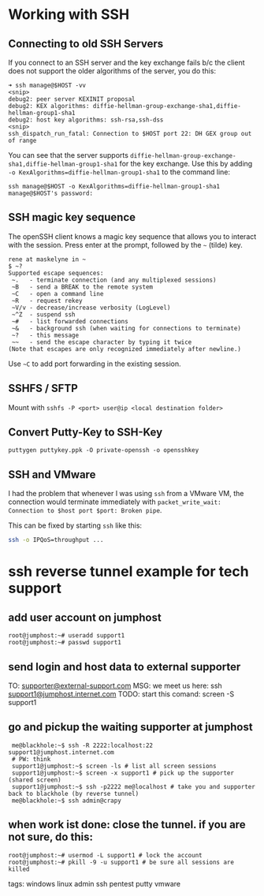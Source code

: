 # Working with SSH

## Connecting to old SSH Servers

If you connect to an SSH server and the key exchange fails b/c the client does not support the older algorithms of the server, you do this:

```
➜ ssh manage@$HOST -vv
<snip>
debug2: peer server KEXINIT proposal
debug2: KEX algorithms: diffie-hellman-group-exchange-sha1,diffie-hellman-group1-sha1
debug2: host key algorithms: ssh-rsa,ssh-dss
<snip>
ssh_dispatch_run_fatal: Connection to $HOST port 22: DH GEX group out of range
```

You can see that the server supports `diffie-hellman-group-exchange-sha1,diffie-hellman-group1-sha1` for the key exchange. Use this by adding `-o KexAlgorithms=diffie-hellman-group1-sha1` to the command line:

```
ssh manage@$HOST -o KexAlgorithms=diffie-hellman-group1-sha1
manage@$HOST's password:
```

## SSH magic key sequence

The openSSH client knows a magic key sequence that allows you to interact with the session. Press enter at the prompt, followed by the `~` (tilde) key.
```
rene at maskelyne in ~
$ ~?
Supported escape sequences:
 ~.   - terminate connection (and any multiplexed sessions)
 ~B   - send a BREAK to the remote system
 ~C   - open a command line
 ~R   - request rekey
 ~V/v - decrease/increase verbosity (LogLevel)
 ~^Z  - suspend ssh
 ~#   - list forwarded connections
 ~&   - background ssh (when waiting for connections to terminate)
 ~?   - this message
 ~~   - send the escape character by typing it twice
(Note that escapes are only recognized immediately after newline.)
```
Use `~C` to add port forwarding in the existing session.

## SSHFS / SFTP
Mount with `sshfs -P <port> user@ip <local destination folder>`

## Convert Putty-Key to SSH-Key
`puttygen puttykey.ppk -O private-openssh -o opensshkey`

## SSH and VMware
I had the problem that whenever I was using `ssh` from a VMware VM, the connection would terminate immediately with `packet_write_wait: Connection to $host port $port: Broken pipe`.

This can be fixed by starting `ssh` like this:

```sh cheat ssh Avoid broken pipe error in VMware
ssh -o IPQoS=throughput ...
```

# ssh reverse tunnel example for tech support
## add user account on jumphost
```
root@jumphost:~# useradd support1
root@jumphost:~# passwd support1
```

## send login and host data to external supporter
  TO: supporter@external-support.com
  MSG: we meet us here:   ssh support1@jumphost.internet.com
  TODO: start this comand: screen -S support1

## go and pickup the waiting supporter at jumphost
```
 me@blackhole:~$ ssh -R 2222:localhost:22 support1@jumphost.internet.com
 # PW: think
 support1@jumphost:~$ screen -ls # list all screen sessions
 support1@jumphost:~$ screen -x support1 # pick up the supporter (shared screen)
 support1@jumphost:~$ ssh -p2222 me@localhost # take you and supporter back to blackhole (by reverse tunnel)
 me@blackhole:~$ ssh admin@crapy
```

## when work ist done: close the tunnel. if you are not sure, do this:
```
root@jumphost:~# usermod -L support1 # lock the account
root@jumphost:~# pkill -9 -u support1 # be sure all sessions are killed
```

tags: windows linux admin ssh pentest putty vmware
